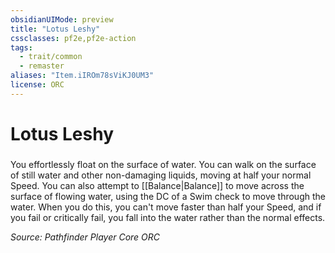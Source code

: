 ```yaml
---
obsidianUIMode: preview
title: "Lotus Leshy"
cssclasses: pf2e,pf2e-action
tags:
  - trait/common
  - remaster
aliases: "Item.iIROm78sViKJ0UM3"
license: ORC
---
```

# Lotus Leshy

### 






You effortlessly float on the surface of water. You can walk on the surface of still water and other non-damaging liquids, moving at half your normal Speed. You can also attempt to [[Balance|Balance]] to move across the surface of flowing water, using the DC of a Swim check to move through the water. When you do this, you can't move faster than half your Speed, and if you fail or critically fail, you fall into the water rather than the normal effects.

*Source: Pathfinder Player Core*
*ORC*